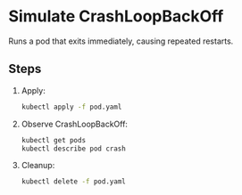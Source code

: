 # Simulate CrashLoopBackOff

Runs a pod that exits immediately, causing repeated restarts.

## Steps
1. Apply:
   ```bash
   kubectl apply -f pod.yaml
   ```
2. Observe CrashLoopBackOff:
   ```bash
   kubectl get pods
   kubectl describe pod crash
   ```
3. Cleanup:
   ```bash
   kubectl delete -f pod.yaml
   ```